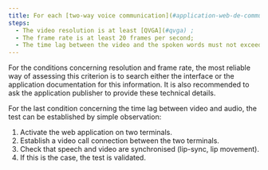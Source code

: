 ```yaml
---
title: For each [two-way voice communication](#application-web-de-communication-orale-bidirectionnelle) web application that has real-time video, are the following conditions met?
steps:
  - The video resolution is at least [QVGA](#qvga) ;
  - The frame rate is at least 20 frames per second;
  - The time lag between the video and the spoken words must not exceed 100 ms.
---
```


For the conditions concerning resolution and frame rate, the most reliable way of assessing this criterion is to search either the interface or the application documentation for this information. It is also recommended to ask the application publisher to provide these technical details.

For the last condition concerning the time lag between video and audio, the test can be established by simple observation:
1. Activate the web application on two terminals.
2. Establish a video call connection between the two terminals.
3. Check that speech and video are synchronised (lip-sync, lip movement).
4. If this is the case, the test is validated.